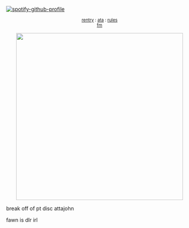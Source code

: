 [![spotify-github-profile](https://spotify-github-profile.kittinanx.com/api/view?uid=31emw27hdnz23bbvfx4humhc7cjq&cover_image=true&theme=novatorem&show_offline=false&background_color=000000&interchange=true&bar_color=000000&bar_color_cover=true)](https://github.com/kittinan/spotify-github-profile)


<p align="center" dir="auto">
<sub> <a href="https://rentry.co/rickypawss">rentry</a> : <a href="https://attajohn.atabook.org/">ata</a> : <a href="https://rentry.co/-ponytownrules">rules</a>
<br><a href="https://stats.fm/31emw27hdnz23bbvfx4humhc7cjq">fm</a><br>
</sub>


<p align="center">
  <img src="https://64.media.tumblr.com/f8ee1be72d836f752f974a918f478492/c34c81e3c4a0eff4-10/s540x810/0736855bf446298cd0bb08516c5cc450c6d49d66.pnj" width="450">
</p>  



break off of pt disc attajohn 

  fawn is dlr irl
